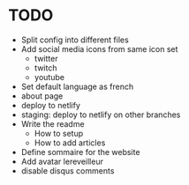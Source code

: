# TODO

* Split config into different files
* Add social media icons from same icon set
  * twitter
  * twitch
  * youtube
* Set default language as french
* about page
* deploy to netlify
* staging: deploy to netlify on other branches
* Write the readme
  * How to setup
  * How to add articles
* Define sommaire for the website
* Add avatar lereveilleur
* disable disqus comments
